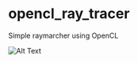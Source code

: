 # opencl_ray_tracer
Simple raymarcher using OpenCL

![Alt Text](https://github.com/jonahshader/opencl_ray_tracer/blob/master/images/short.gif)
